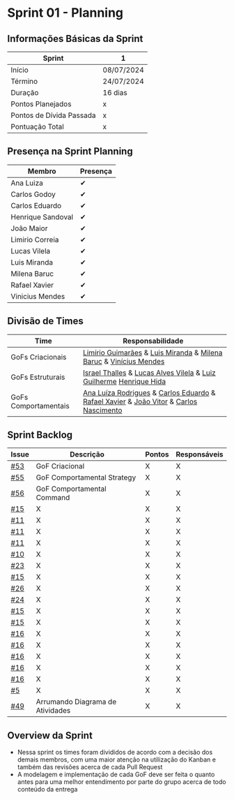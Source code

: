 # Sprint 01 - Planning

## Informações Básicas da Sprint

| Sprint  | 1             |
|---------|---------------|
| Início  | 08/07/2024    |
| Término | 24/07/2024    |
| Duração | 16 dias       |
| Pontos Planejados | x   |
| Pontos de Dívida Passada| x |
| Pontuação Total| x |

## Presença na Sprint Planning

| Membro                | Presença |
|-----------------------|----------|
| Ana Luiza             | ✔        |
| Carlos Godoy          | ✔        |
| Carlos Eduardo        | ✔        |
| Henrique Sandoval     | ✔        |
| João Maior            | ✔        |
| Limirio Correia       | ✔        |
| Lucas Vilela          | ✔        |
| Luis Miranda          | ✔        |
| Milena Baruc          | ✔        |
| Rafael Xavier         | ✔        |
| Vinicius Mendes       | ✔        |

## Divisão de Times

| Time                  | Responsabilidade   |
|-----------------------|--------------------|
| GoFs Criacionais      | [Limírio Guimarães](https://github.com/LimirioGuimaraes) & [Luis Miranda](https://github.com/LuisMiranda10) & [Milena Baruc](https://github.com/MilenaBaruc) &  [Vinícius Mendes](https://github.com/yabamiah)                                                                                                                                         |
| GoFs Estruturais      | [Israel Thalles](https://github.com/IsraelThalles) &  [Lucas Alves Vilela](https://github.com/Lucas-AV) & [Luiz Guilherme](https://github.com/luizpettengill) [Henrique Hida](https://github.com/HenriqueHida)                                                                                                                                                                          |
| GoFs Comportamentais  | [Ana Luíza Rodrigues](https://github.com/analuizargds) & [Carlos Eduardo](https://github.com/CarlosEduardoMendesdeMesquita) & [Rafael Xavier](https://www.github.com/rafaelxavierr) & [João Vitor](https://www.github.com/Jvsoutomaior) & [Carlos Nascimento](https://github.com/CDGodoy)                                                                                                                                                                               |


## Sprint Backlog

| Issue | Descrição | Pontos | Responsáveis |
|-------|-----------|--------|--------------|
| [#53](https://github.com/UnBArqDsw2024-1/2024.1_G2_My_Music/issues/53)   | GoF Criacional                     | X      | X            |
| [#55](https://github.com/UnBArqDsw2024-1/2024.1_G2_My_Music/issues/55)   | GoF Comportamental Strategy        | X      | X            |
| [#56](https://github.com/UnBArqDsw2024-1/2024.1_G2_My_Music/issues/56)   | GoF Comportamental Command         | X      | X            |
| [#15](#)   | X         | X      | X            |
| [#11](#)   | X         | X      | X            |
| [#11](#)   | X         | X      | X            |
| [#11](#)   | X         | X      | X            |
| [#10](#)   | X         | X      | X            |
| [#23](#)   | X         | X      | X            |
| [#15](#)   | X         | X      | X            |
| [#26](#)   | X         | X      | X            |
| [#24](#)   | X         | X      | X            |
| [#15](#)   | X         | X      | X            |
| [#15](#)   | X         | X      | X            |
| [#16](#)   | X         | X      | X            |
| [#16](#)   | X         | X      | X            |
| [#16](#)   | X         | X      | X            |
| [#16](#)   | X         | X      | X            |
| [#16](#)   | X         | X      | X            |
| [#5](#)    | X         | X      | X            |
| [#49](https://github.com/UnBArqDsw2024-1/2024.1_G2_My_Music/issues/49)    | Arrumando Diagrama de Atividades         | X      | X      |

## Overview da Sprint

- Nessa sprint os times foram divididos de acordo com a decisão dos demais membros, com uma maior atenção na utilização do Kanban e também das revisões acerca de cada Pull Request
- A modelagem e implementação de cada GoF deve ser feita o quanto antes para uma melhor entendimento por parte do grupo acerca de todo conteúdo da entrega 